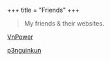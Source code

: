 +++
title = "Friends"
+++

> My friends & their websites.

[VnPower](https://vnpower.exozy.me/)

[p3nguinkun](https://p3nguinkun.neocities.org/)